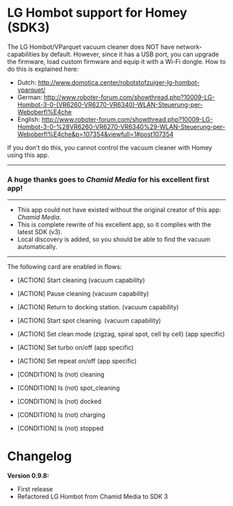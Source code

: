 # LG Hombot support for Homey (SDK3)

The LG Hombot/VParquet vacuum cleaner does NOT have network-capabilities by default. However, since it has a USB port, you can upgrade the firmware, load custom firmware and equip it with a Wi-Fi dongle. How to do this is explained here:
- Dutch: http://www.domotica.center/robotstofzuiger-lg-hombot-vparquet/
- German: http://www.roboter-forum.com/showthread.php?10009-LG-Hombot-3-0-(VR6260-VR6270-VR6340)-WLAN-Steuerung-per-Weboberfl%E4che
- English: http://www.roboter-forum.com/showthread.php?10009-LG-Hombot-3-0-%28VR6260-VR6270-VR6340%29-WLAN-Steuerung-per-Weboberfl%E4che&p=107354&viewfull=1#post107354

If you don't do this, you cannot control the vacuum cleaner with Homey using this app.

***
### A huge thanks goes to *Chamid Media* for his excellent first app! 

***
- This app could not have existed without the original creator of this app: *Chamid Media*.   
- This is complete rewrite of his excellent app, so it complies with the latest SDK (v3).  
- Local discovery is added, so you should be able to find the vacuum automatically.
***

The following  card are enabled in flows:
- [ACTION] Start cleaning (vacuum capability)
- [ACTION] Pause cleaning (vacuum capability)
- [ACTION] Return to docking station. (vacuum capability)
- [ACTION] Start spot cleaning. (vacuum capability)
- [ACTION] Set clean mode (zigzag, spiral spot, cell by cell) (app specific)
- [ACTION] Set turbo on/off (app specific)
- [ACTION] Set repeat on/off (app specific)

- [CONDITION] Is (not) cleaning
- [CONDITION] Is (not) spot_cleaning
- [CONDITION] Is (not) docked
- [CONDITION] Is (not) charging
- [CONDITION] Is (not) stopped

# Changelog
**Version 0.9.8:**
- First release
- Refactored LG Hombot from Chamid Media to SDK 3

